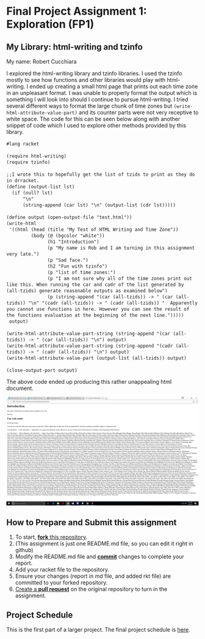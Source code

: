 # Final Project Assignment 1: Exploration (FP1)
## My Library: html-writing and tzinfo
My name: Robert Cucchiara

I explored the html-writing library and tzinfo libraries.  I used the tzinfo mostly to see how functions and other libraries would play with html-writing. I ended up creating a small html page that prints out each time zone in an unpleasant format. I was unable to properly format the output which is something I will look into should I continue to pursue html-writing. I tried several different ways to format the large chunk of time zones but `(write-html-attribute-value-part)` and its counter parts were not very receptive to white space.  The code for this can be seen below along with another snippet of code which I used to explore other methods provided by this library.

```racket
#lang racket

(require html-writing)
(require tzinfo)

;;I wrote this to hopefully get the list of tzids to print as they do in drracket.
(define (output-list lst)
  (if (null? lst)
      "\n"
      (string-append (car lst) "\n" (output-list (cdr lst)))))

(define output (open-output-file "test.html"))
(write-html
 '((html (head (title "My Test of HTML Writing and Time Zone"))
         (body (@ (bgcolor "white"))
               (h1 "Introduction")
               (p "My name is Rob and I am turning in this assignment very late.")
               (p "Sad face.")
               (h2 "Fun with tzinfo")
               (p "list of time zones:")
               (p "I am not sure why all of the time zones print out like this. When running the car and cadr of the list generated by (all-tzids) generate reasonable outputs as examined below")
               (p (string-append "(car (all-tzids)) -> " (car (all-tzids)) "\n" "(cadr (all-tzids)) -> " (cadr (all-tzids)) "  Apparently you cannot use functions in here. However you can see the result of the functions evaluation at the beginning of the next line.")))))
 output)
 
(write-html-attribute-value-part-string (string-append "(car (all-tzids)) -> " (car (all-tzids)) "\n") output)
(write-html-attribute-value-part-string (string-append "(cadr (all-tzids)) -> " (cadr (all-tzids)) "\n") output)
(write-html-attribute-value-part (output-list (all-tzids)) output)

(close-output-port output)
```
The above code ended up producing this rather unappealing html document.

![output image](/output.png?raw=true "html image")



## How to Prepare and Submit this assignment

1. To start, [**fork** this repository][forking]. 
  2. (This assignment is just one README.md file, so you can edit it right in github)
1. Modify the README.md file and [**commit**][ref-commit] changes to complete your report.
1. Add your racket file to the repository. 
1. Ensure your changes (report in md file, and added rkt file) are committed to your forked repository.
1. [Create a **pull request**][pull-request] on the original repository to turn in the assignment.

## Project Schedule
This is the first part of a larger project. The final project schedule is [here][schedule].

<!-- Links -->
[schedule]: https://github.com/oplS17projects/FP-Schedule
[markdown]: https://help.github.com/articles/markdown-basics/
[forking]: https://guides.github.com/activities/forking/
[ref-clone]: http://gitref.org/creating/#clone
[ref-commit]: http://gitref.org/basic/#commit
[ref-push]: http://gitref.org/remotes/#push
[pull-request]: https://help.github.com/articles/creating-a-pull-request

